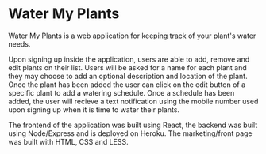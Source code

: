 # Water My Plants

Water My Plants is a web application for keeping track of your plant's water needs.

Upon signing up inside the application, users are able to add, remove and edit plants on their list. Users will be asked for a name for each plant and they may choose to add an optional description and location of the plant. Once the plant has been added the user can click on the edit button of a specific plant to add a watering schedule. Once a schedule has been added, the user will recieve a text notification using the mobile number used upon signing up when it is time to water their plants.

The frontend of the application was built using React, the backend was built using Node/Express and is deployed on Heroku. The marketing/front page was built with HTML, CSS and LESS.



